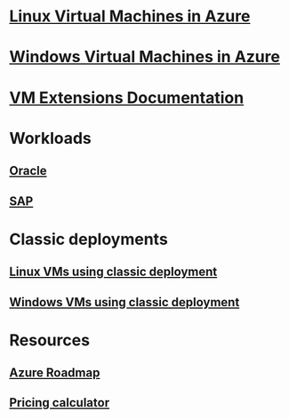 # [Linux Virtual Machines in Azure](linux/overview.md)
# [Windows Virtual Machines in Azure](windows/overview.md)
# [VM Extensions Documentation](extensions/overview.md)
# Workloads
## [Oracle](workloads/oracle/oracle-considerations.md)
## [SAP](workloads/sap/get-started.md)
# Classic deployments
## [Linux VMs using classic deployment](linux/overview.md?toc=%2fazure%2fvirtual-machines%2flinux%2fclassic%2ftoc.json)
## [Windows VMs using classic deployment](windows/overview.md?toc=%2fazure%2fvirtual-machines%2fwindows%2fclassic%2ftoc.json)
# Resources
## [Azure Roadmap](https://azure.microsoft.com/roadmap/?category=compute)
## [Pricing calculator](https://azure.microsoft.com/pricing/calculator/)
